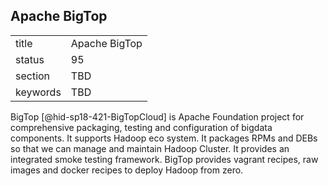 ## Apache BigTop


|          |               |
| -------- | ------------- |
| title    | Apache BigTop |
| status   | 95            |
| section  | TBD           |
| keywords | TBD           |




BigTop [@hid-sp18-421-BigTopCloud] is Apache Foundation project for
comprehensive packaging, testing and configuration of bigdata
components. It supports Hadoop eco system. It packages RPMs and DEBs so
that we can manage and maintain Hadoop Cluster. It provides an
integrated smoke testing framework. BigTop provides vagrant recipes, raw
images and docker recipes to deploy Hadoop from zero.
